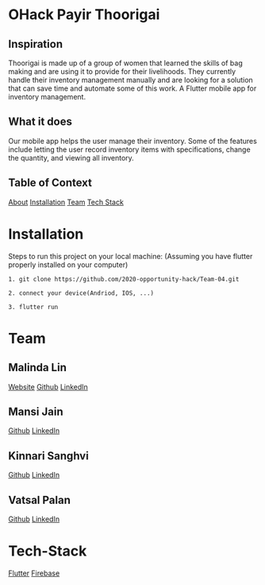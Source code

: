 # OHack Payir Thoorigai

## Inspiration
Thoorigai is made up of a group of women that learned the skills of bag making and are using it to provide for their livelihoods. They currently handle their inventory management manually and are looking for a solution that can save time and automate some of this work.
A Flutter mobile app for inventory management.

## What it does
Our mobile app helps the user manage their inventory. Some of the features include letting the user record inventory items with specifications, change the quantity, and viewing all inventory.

## Table of Context
[About](#OHack-Payir-Thoorigai) 
[Installation](#Installation) 
[Team](#Team) 
[Tech Stack](#Tech-Stack) 


# Installation
Steps to run this project on your local machine:
(Assuming you have flutter properly installed on your computer)

```
1. git clone https://github.com/2020-opportunity-hack/Team-04.git

2. connect your device(Andriod, IOS, ...)

3. flutter run
```

# Team

## Malinda Lin
[Website](https://malinda.dev/)
[Github](https://github.com/malinda-lin)
[LinkedIn](https://www.linkedin.com/in/malinda-lin/)

## Mansi Jain
[Github](https://github.com/supermansi)
[LinkedIn]()

## Kinnari Sanghvi
[Github](https://github.com/kinnarisanghvi)
[LinkedIn](https://www.linkedin.com/in/kinnari-sanghvi/)

## Vatsal Palan
[Github](https://github.com/vatsal1999)
[LinkedIn]()

# Tech-Stack

[Flutter](https://flutter.dev/)
[Firebase](https://firebase.google.com/)

